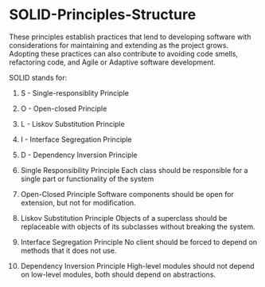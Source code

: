 # SOLID-Principles-Structure
These principles establish practices that lend to developing software with considerations for maintaining and extending as the project grows. Adopting these practices can also contribute to avoiding code smells, refactoring code, and Agile or Adaptive software development.

SOLID stands for:

1. S - Single-responsiblity Principle
2. O - Open-closed Principle
3. L - Liskov Substitution Principle
4. I - Interface Segregation Principle
5. D - Dependency Inversion Principle

1. Single Responsibility Principle
Each class should be responsible for a single part or functionality of the system

2. Open-Closed Principle
Software components should be open for extension, but not for modification.

3. Liskov Substitution Principle
Objects of a superclass should be replaceable with objects of its subclasses without breaking the system.

4. Interface Segregation Principle
No client should be forced to depend on methods that it does not use.

5. Dependency Inversion Principle
High-level modules should not depend on low-level modules, both should depend on abstractions.
